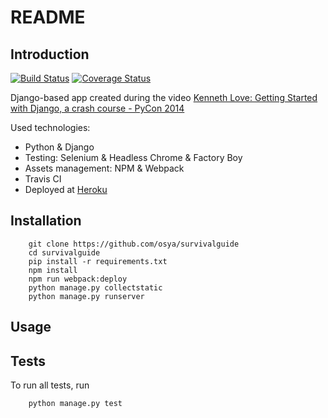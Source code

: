 # README

## Introduction

[![Build Status](https://travis-ci.org/osya/survivalguide.svg)](https://travis-ci.org/osya/survivalguide) [![Coverage Status](https://coveralls.io/repos/github/osya/survivalguide/badge.svg?branch=master)](https://coveralls.io/github/osya/survivalguide?branch=master)

Django-based app created during the video [Kenneth Love: Getting Started with Django, a crash course - PyCon 2014](https://www.youtube.com/watch?v=KZHXjGP71kQ)

Used technologies:

- Python & Django
- Testing: Selenium & Headless Chrome & Factory Boy
- Assets management: NPM & Webpack
- Travis CI
- Deployed at [Heroku](https://django-survival-guide.herokuapp.com/talks/lists/)

## Installation

```shell
    git clone https://github.com/osya/survivalguide
    cd survivalguide
    pip install -r requirements.txt
    npm install
    npm run webpack:deploy
    python manage.py collectstatic
    python manage.py runserver
```

## Usage

## Tests

To run all tests, run

```shell
    python manage.py test
```
